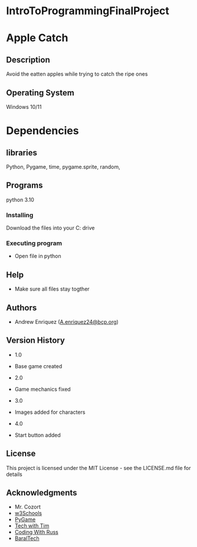 # IntroToProgrammingFinalProject
# Apple Catch

## Description

Avoid the eatten apples while trying to catch the ripe ones

## Operating System
Windows 10/11

# Dependencies
## libraries
Python, Pygame, time, pygame.sprite, random, 

## Programs
python 3.10

### Installing

Download the files into your C: drive

### Executing program

* Open file in python 

## Help

* Make sure all files stay togther

## Authors

* Andrew Enriquez (A.enriquez24@bcp.org)

## Version History

* 1.0
- Base game created

* 2.0
- Game mechanics fixed

* 3.0
- Images added for characters

* 4.0
- Start button added

## License

This project is licensed under the MIT License - see the LICENSE.md file for details

## Acknowledgments

* Mr. Cozort
* [w3Schools](https://www.w3schools.com/python/default.asp)
* [PyGame](https://www.pygame.org/docs/)
* [Tech with Tim](https://www.youtube.com/watch?v=2BikxsbkuIU)
* [Coding With Russ](https://www.youtube.com/watch?v=Ulp1Kimblg0)
* [BaralTech](https://www.youtube.com/watch?v=GMBqjxcKogA)

